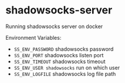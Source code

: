 # shadowsocks-server
Running shadowsocks server on docker

Environment Variables:

* `SS_ENV_PASSWORD` shadowsocks password
* `SS_ENV_PORT` shadowsocks listen port
* `SS_ENV_TIMEOUT` shadowsocks timeout
* `SS_ENV_USER shadowsocks` run on which user
* `SS_ENV_LOGFILE` shadowsocks log file path
